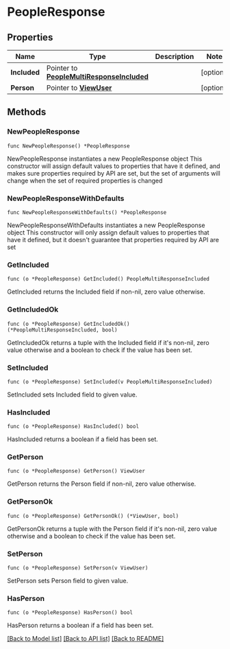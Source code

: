 # PeopleResponse

## Properties

Name | Type | Description | Notes
------------ | ------------- | ------------- | -------------
**Included** | Pointer to [**PeopleMultiResponseIncluded**](PeopleMultiResponseIncluded.md) |  | [optional] 
**Person** | Pointer to [**ViewUser**](ViewUser.md) |  | [optional] 

## Methods

### NewPeopleResponse

`func NewPeopleResponse() *PeopleResponse`

NewPeopleResponse instantiates a new PeopleResponse object
This constructor will assign default values to properties that have it defined,
and makes sure properties required by API are set, but the set of arguments
will change when the set of required properties is changed

### NewPeopleResponseWithDefaults

`func NewPeopleResponseWithDefaults() *PeopleResponse`

NewPeopleResponseWithDefaults instantiates a new PeopleResponse object
This constructor will only assign default values to properties that have it defined,
but it doesn't guarantee that properties required by API are set

### GetIncluded

`func (o *PeopleResponse) GetIncluded() PeopleMultiResponseIncluded`

GetIncluded returns the Included field if non-nil, zero value otherwise.

### GetIncludedOk

`func (o *PeopleResponse) GetIncludedOk() (*PeopleMultiResponseIncluded, bool)`

GetIncludedOk returns a tuple with the Included field if it's non-nil, zero value otherwise
and a boolean to check if the value has been set.

### SetIncluded

`func (o *PeopleResponse) SetIncluded(v PeopleMultiResponseIncluded)`

SetIncluded sets Included field to given value.

### HasIncluded

`func (o *PeopleResponse) HasIncluded() bool`

HasIncluded returns a boolean if a field has been set.

### GetPerson

`func (o *PeopleResponse) GetPerson() ViewUser`

GetPerson returns the Person field if non-nil, zero value otherwise.

### GetPersonOk

`func (o *PeopleResponse) GetPersonOk() (*ViewUser, bool)`

GetPersonOk returns a tuple with the Person field if it's non-nil, zero value otherwise
and a boolean to check if the value has been set.

### SetPerson

`func (o *PeopleResponse) SetPerson(v ViewUser)`

SetPerson sets Person field to given value.

### HasPerson

`func (o *PeopleResponse) HasPerson() bool`

HasPerson returns a boolean if a field has been set.


[[Back to Model list]](../README.md#documentation-for-models) [[Back to API list]](../README.md#documentation-for-api-endpoints) [[Back to README]](../README.md)



